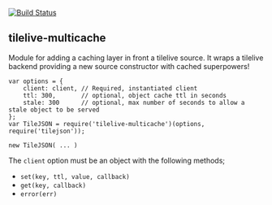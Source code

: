 [![Build Status](https://travis-ci.org/mapbox/tilelive-cache.png?branch=master)](https://travis-ci.org/mapbox/tilelive-multicache)

tilelive-multicache
--------------
Module for adding a caching layer in front a tilelive source. It wraps a tilelive backend providing a new source constructor with cached superpowers!

    var options = {
        client: client, // Required, instantiated client
        ttl: 300,       // optional, object cache ttl in seconds
        stale: 300      // optional, max number of seconds to allow a stale object to be served
    };
    var TileJSON = require('tilelive-multicache')(options, require('tilejson'));

    new TileJSON( ... )


The `client` option must be an object with the following methods;

- `set(key, ttl, value, callback)`
- `get(key, callback)`
- `error(err)`
